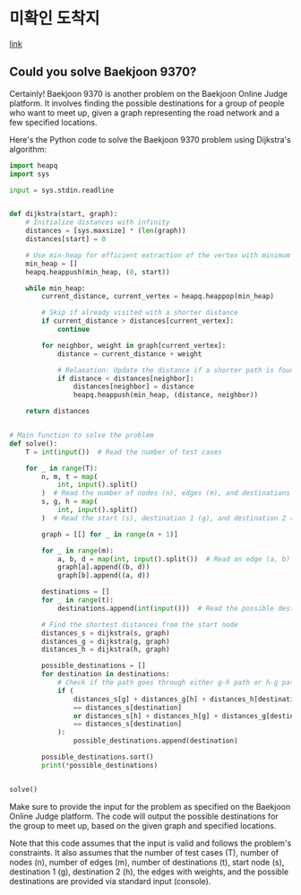 # 미확인 도착지

[link](https://www.acmicpc.net/problem/9370)

## Could you solve Baekjoon 9370?

Certainly! Baekjoon 9370 is another problem on the Baekjoon Online Judge platform. It involves finding the possible destinations for a group of people who want to meet up, given a graph representing the road network and a few specified locations.

Here's the Python code to solve the Baekjoon 9370 problem using Dijkstra's algorithm:

```python
import heapq
import sys

input = sys.stdin.readline


def dijkstra(start, graph):
    # Initialize distances with infinity
    distances = [sys.maxsize] * (len(graph))
    distances[start] = 0

    # Use min-heap for efficient extraction of the vertex with minimum distance
    min_heap = []
    heapq.heappush(min_heap, (0, start))

    while min_heap:
        current_distance, current_vertex = heapq.heappop(min_heap)

        # Skip if already visited with a shorter distance
        if current_distance > distances[current_vertex]:
            continue

        for neighbor, weight in graph[current_vertex]:
            distance = current_distance + weight

            # Relaxation: Update the distance if a shorter path is found
            if distance < distances[neighbor]:
                distances[neighbor] = distance
                heapq.heappush(min_heap, (distance, neighbor))

    return distances


# Main function to solve the problem
def solve():
    T = int(input())  # Read the number of test cases

    for _ in range(T):
        n, m, t = map(
            int, input().split()
        )  # Read the number of nodes (n), edges (m), and destinations (t)
        s, g, h = map(
            int, input().split()
        )  # Read the start (s), destination 1 (g), and destination 2 (h)

        graph = [[] for _ in range(n + 1)]

        for _ in range(m):
            a, b, d = map(int, input().split())  # Read an edge (a, b) with weight d
            graph[a].append((b, d))
            graph[b].append((a, d))

        destinations = []
        for _ in range(t):
            destinations.append(int(input()))  # Read the possible destinations

        # Find the shortest distances from the start node
        distances_s = dijkstra(s, graph)
        distances_g = dijkstra(g, graph)
        distances_h = dijkstra(h, graph)

        possible_destinations = []
        for destination in destinations:
            # Check if the path goes through either g-h path or h-g path
            if (
                distances_s[g] + distances_g[h] + distances_h[destination]
                == distances_s[destination]
                or distances_s[h] + distances_h[g] + distances_g[destination]
                == distances_s[destination]
            ):
                possible_destinations.append(destination)

        possible_destinations.sort()
        print(*possible_destinations)


solve()
```

Make sure to provide the input for the problem as specified on the Baekjoon Online Judge platform. The code will output the possible destinations for the group to meet up, based on the given graph and specified locations.

Note that this code assumes that the input is valid and follows the problem's constraints. It also assumes that the number of test cases (T), number of nodes (n), number of edges (m), number of destinations (t), start node (s), destination 1 (g), destination 2 (h), the edges with weights, and the possible destinations are provided via standard input (console).
